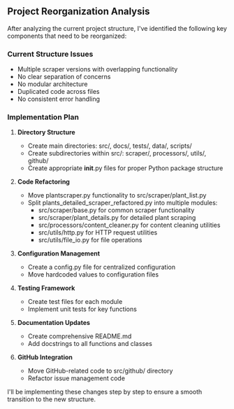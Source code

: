 ## Project Reorganization Analysis

After analyzing the current project structure, I've identified the following key components that need to be reorganized:

### Current Structure Issues
- Multiple scraper versions with overlapping functionality
- No clear separation of concerns
- No modular architecture
- Duplicated code across files
- No consistent error handling

### Implementation Plan

1. **Directory Structure**
   - Create main directories: src/, docs/, tests/, data/, scripts/
   - Create subdirectories within src/: scraper/, processors/, utils/, github/
   - Create appropriate __init__.py files for proper Python package structure

2. **Code Refactoring**
   - Move plantscraper.py functionality to src/scraper/plant_list.py
   - Split plants_detailed_scraper_refactored.py into multiple modules:
     - src/scraper/base.py for common scraper functionality
     - src/scraper/plant_details.py for detailed plant scraping
     - src/processors/content_cleaner.py for content cleaning utilities
     - src/utils/http.py for HTTP request utilities
     - src/utils/file_io.py for file operations

3. **Configuration Management**
   - Create a config.py file for centralized configuration
   - Move hardcoded values to configuration files

4. **Testing Framework**
   - Create test files for each module
   - Implement unit tests for key functions

5. **Documentation Updates**
   - Create comprehensive README.md
   - Add docstrings to all functions and classes

6. **GitHub Integration**
   - Move GitHub-related code to src/github/ directory
   - Refactor issue management code

I'll be implementing these changes step by step to ensure a smooth transition to the new structure.
